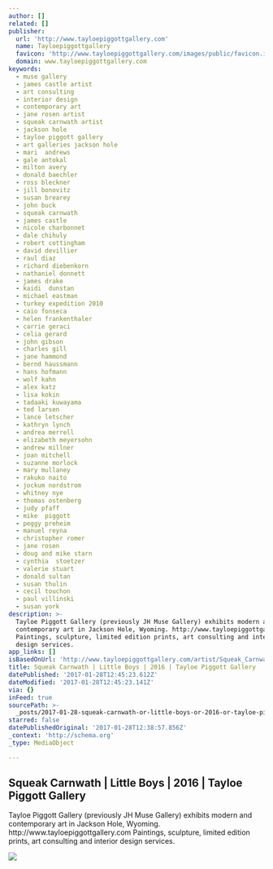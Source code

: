 ```yaml
---
author: []
related: []
publisher:
  url: 'http://www.tayloepiggottgallery.com'
  name: Tayloepiggottgallery
  favicon: 'http://www.tayloepiggottgallery.com/images/public/favicon.ico'
  domain: www.tayloepiggottgallery.com
keywords:
  - muse gallery
  - james castle artist
  - art consulting
  - interior design
  - contemporary art
  - jane rosen artist
  - squeak carnwath artist
  - jackson hole
  - tayloe piggott gallery
  - art galleries jackson hole
  - mari  andrews
  - gale antokal
  - milton avery
  - donald baechler
  - ross bleckner
  - jill bonovitz
  - susan brearey
  - john buck
  - squeak carnwath
  - james castle
  - nicole charbonnet
  - dale chihuly
  - robert cottingham
  - david devillier
  - raul diaz
  - richard diebenkorn
  - nathaniel donnett
  - james drake
  - kaidi  dunstan
  - michael eastman
  - turkey expedition 2010
  - caio fonseca
  - helen frankenthaler
  - carrie geraci
  - celia gerard
  - john gibson
  - charles gill
  - jane hammond
  - bernd haussmann
  - hans hofmann
  - wolf kahn
  - alex katz
  - lisa kokin
  - tadaaki kuwayama
  - ted larsen
  - lance letscher
  - kathryn lynch
  - andrea merrell
  - elizabeth meyersohn
  - andrew millner
  - joan mitchell
  - suzanne morlock
  - mary mullaney
  - rakuko naito
  - jockum nordstrom
  - whitney nye
  - thomas ostenberg
  - judy pfaff
  - mike  piggott
  - peggy preheim
  - manuel reyna
  - christopher romer
  - jane rosen
  - doug and mike starn
  - cynthia  stoetzer
  - valerie stuart
  - donald sultan
  - susan thulin
  - cecil touchon
  - paul villinski
  - susan york
description: >-
  Tayloe Piggott Gallery (previously JH Muse Gallery) exhibits modern and
  contemporary art in Jackson Hole, Wyoming. http://www.tayloepiggottgallery.com
  Paintings, sculpture, limited edition prints, art consulting and interior
  design services.
app_links: []
isBasedOnUrl: 'http://www.tayloepiggottgallery.com/artist/Squeak_Carnwath/works/2252'
title: Squeak Carnwath | Little Boys | 2016 | Tayloe Piggott Gallery
datePublished: '2017-01-28T12:45:23.612Z'
dateModified: '2017-01-28T12:45:23.141Z'
via: {}
inFeed: true
sourcePath: >-
  _posts/2017-01-28-squeak-carnwath-or-little-boys-or-2016-or-tayloe-piggott-galler.md
starred: false
datePublishedOriginal: '2017-01-28T12:38:57.856Z'
_context: 'http://schema.org'
_type: MediaObject

---
```

<article style=""><h1>Squeak Carnwath | Little Boys | 2016 | Tayloe Piggott Gallery</h1><p>Tayloe Piggott Gallery (previously JH Muse Gallery) exhibits modern and contemporary art in Jackson Hole, Wyoming. http://www.tayloepiggottgallery.com Paintings, sculpture, limited edition prints, art consulting and interior design services.</p><img src="http://d2wsxwt4dr9n8v.cloudfront.net/cf/www.tayloepiggottgallery.com/17943_h1000w1000gt.3.jpg" /></article>